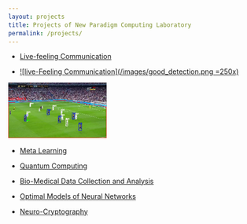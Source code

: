 ```yaml
---
layout: projects
title: Projects of New Paradigm Computing Laboratory
permalink: /projects/
---
```


- [Live-feeling Communication](/projects/lfc.md)

- [![live-Feeling Communication](/images/good_detection.png =250x)](/projects/lfc.md)

<a href="projects/lfc.html"><img src="images/good_detection.png" width="200"></href>

- [Meta Learning](/projects/lfc.md)

- [Quantum Computing](/projects/quantum.md)

- [Bio-Medical Data Collection and Analysis](/project/biomed.md)

- [Optimal Models of Neural Networks](/projects/ai.md)

- [Neuro-Cryptography](/project/neurocrypt.md)





